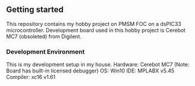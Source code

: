 ## Getting started
This repository contains my hobby project on PMSM FOC on a dsPIC33 microcontroller.  Development board used in this hobby project is Cerebot MC7 (obsoleted) from Digilent.

### Development Environment
This is my development setup in my house.
Hardware: Cerebot MC7 (Note: Board has built-in licensed debugger)
OS: Win10
IDE: MPLABX v5.45
Compiler: xc16 v1.61


